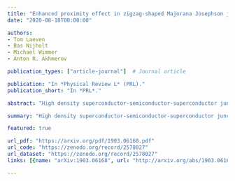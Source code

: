 ```yaml
---
title: "Enhanced proximity effect in zigzag-shaped Majorana Josephson junctions"
date: "2020-08-18T00:00:00"

authors:
- Tom Laeven
- Bas Nijholt
- Michael Wimmer
- Anton R. Akhmerov

publication_types: ["article-journal"]  # Journal article

publication: "In *Physical Review L* (PRL)."
publication_short: "In *PRL*."

abstract: "High density superconductor-semiconductor-superconductor junctions have a small induced superconducting gap due to the quasiparticle trajectories with a large momentum parallel to the junction having a very long flight time. Because a large induced gap protects Majorana modes, these long trajectories constrain Majorana devices to a low electron density. We show that a zigzag-shaped geometry eliminates these trajectories, allowing the robust creation of Majorana states with both the induced gap  and the Majorana size  improved by more than an order of magnitude for realistic parameters. In addition to the improved robustness of Majoranas, this new zigzag geometry is insensitive to the geometric details and the device tuning."

summary: "High density superconductor-semiconductor-superconductor junctions have a small induced superconducting gap due to the quasiparticle trajectories with a large momentum parallel to the junction having a very long flight time."

featured: true

url_pdf: "https://arxiv.org/pdf/1903.06168.pdf"
url_code: "https://zenodo.org/record/2578027"
url_dataset: "https://zenodo.org/record/2578027"
links: [{name: "arXiv:1903.06168", url: "http://arxiv.org/abs/1903.06168"}, {name: "10.1103/PhysRevLett.125.086802", url: "https://journals.aps.org/prl/abstract/10.1103/PhysRevLett.125.086802"}, {name: "GitHub", url: "https://github.com/basnijholt/zigzag-majoranas"}]

---
```

